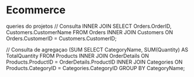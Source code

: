 # Ecommerce
queries do projetos
// Consulta INNER JOIN
SELECT Orders.OrderID, Customers.CustomerName
FROM Orders
INNER JOIN Customers ON Orders.CustomerID = Customers.CustomerID;

// Consulta de agregaçao (SUM
SELECT CategoryName, SUM(Quantity) AS TotalQuantity
FROM Products
INNER JOIN OrderDetails ON Products.ProductID = OrderDetails.ProductID
INNER JOIN Categories ON Products.CategoryID = Categories.CategoryID
GROUP BY CategoryName;

